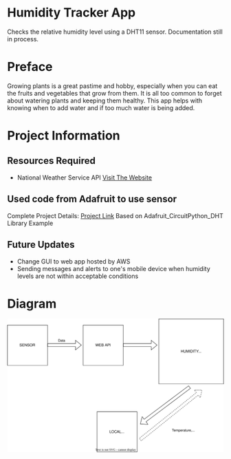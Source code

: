 # Humidity Tracker App #
Checks the relative humidity level using a DHT11 sensor. 
Documentation still in process.

# Preface # 
Growing plants is a great pastime and hobby, especially when you can eat the fruits and vegetables that grow from them. It 
is all too common to forget about watering plants and keeping them healthy. This app helps with knowing when to add water and 
if too much water is being added. 

# Project Information # 

## Resources Required ##
* National Weather Service API [Visit The Website](https://www.weather.gov/documentation/services-web-api)

## Used code from Adafruit to use sensor ##
Complete Project Details: [Project Link](https://RandomNerdTutorials.com/raspberry-pi-dht11-dht22-python/)
Based on Adafruit_CircuitPython_DHT Library Example

## Future Updates ##
* Change GUI to web app hosted by AWS
* Sending messages and alerts to one's mobile device when humidity levels are not within acceptable conditions

# Diagram #
![Alt text](HumidityAppDiagram.svg "a title")
